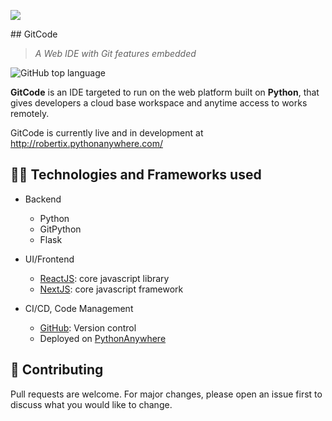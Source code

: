 <p>
    <img src="public/favicon.ico"/>
</p>
## GitCode

> _A Web IDE with Git features embedded_

![GitHub top language](https://img.shields.io/github/languages/top/isaacrobert33/GitCode?color=yellow&label=JavaScript)

**GitCode** is an IDE targeted to run on the web platform built on **Python**, that gives developers a cloud base workspace and anytime access to works remotely.

GitCode is currently live and in development at http://robertix.pythonanywhere.com/

## 👷🏽 Technologies and Frameworks used
* Backend
    * Python
    * GitPython
    * Flask

* UI/Frontend
    * [ReactJS](https://reactjs.org/): core javascript library
    * [NextJS](https://nextjs.org/): core javascript framework

* CI/CD, Code Management
    * [GitHub](https://github.com/): Version control
    * Deployed on [PythonAnywhere](https://www.pythonanywhere.com/)

## 📂 Contributing
Pull requests are welcome. For major changes, please open an issue first to discuss what you would like to change.

